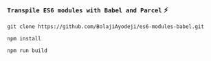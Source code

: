 ### `Transpile ES6 modules with Babel and Parcel` :zap:

```git
git clone https://github.com/BolajiAyodeji/es6-modules-babel.git
```
```git
npm install
```
```git
npm run build
```
